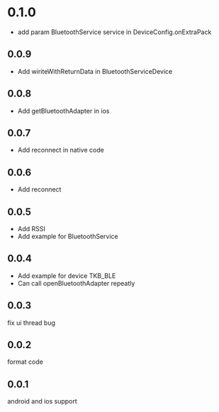 
# 0.1.0
* add param BluetoothService service in DeviceConfig.onExtraPack

## 0.0.9
* Add wiriteWithReturnData in BluetoothServiceDevice

## 0.0.8
* Add getBluetoothAdapter in ios


## 0.0.7

* Add reconnect in native code


## 0.0.6

* Add reconnect


## 0.0.5

* Add RSSI
* Add example for BluetoothService


## 0.0.4

* Add example for device TKB_BLE
* Can call openBluetoothAdapter repeatly

## 0.0.3

fix ui thread bug


## 0.0.2

format code

## 0.0.1

android and ios support




